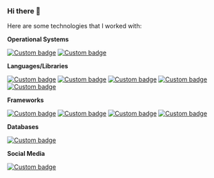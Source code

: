 ### Hi there 👋

Here are some technologies that I worked with:

**Operational Systems**

[![Custom badge](https://img.shields.io/endpoint?logo=linux&style=for-the-badge&url=https%3A%2F%2Funtitled-tykq7rx2i9gh.runkit.sh%2F&link=https://linux.org)](https://linux.org)
[![Custom badge](https://img.shields.io/endpoint?logo=windows&style=for-the-badge&url=https%3A%2F%2Funtitled-k56hyh48gzz7.runkit.sh%2F)](https://www.microsoft.com/pt-br/windows/)

**Languages/Libraries**

[![Custom badge](https://img.shields.io/endpoint?logo=javascript&style=for-the-badge&url=https%3A%2F%2Funtitled-2qjjckb82l9l.runkit.sh%2F)](https://developer.mozilla.org/pt-BR/docs/Web/JavaScript)
[![Custom badge](https://img.shields.io/endpoint?logo=react&style=for-the-badge&url=https%3A%2F%2Funtitled-bb4gbosy1d6q.runkit.sh%2F)](https://reactjs.org)
[![Custom badge](https://img.shields.io/endpoint?logo=php&style=for-the-badge&url=https%3A%2F%2Funtitled-5wf69mp8fp8r.runkit.sh%2F)](https://www.php.net/)
[![Custom badge](https://img.shields.io/endpoint?logo=html5&style=for-the-badge&url=https%3A%2F%2Funtitled-8kfslcxxit9j.runkit.sh%2F)](https://developer.mozilla.org/pt-BR/docs/Web/HTML)
[![Custom badge](https://img.shields.io/endpoint?logo=css3&style=for-the-badge&url=https%3A%2F%2Funtitled-83m1ug3z8gsz.runkit.sh%2F)](https://developer.mozilla.org/pt-BR/docs/Web/CSS)

**Frameworks**

[![Custom badge](https://img.shields.io/endpoint?logo=laravel&style=for-the-badge&url=https%3A%2F%2Funtitled-ks65k3uvieuw.runkit.sh%2F)](https://laravel.com/)
[![Custom badge](https://img.shields.io/endpoint?logo=node-dot-js&style=for-the-badge&url=https%3A%2F%2Funtitled-rggi5mnit1g6.runkit.sh%2F)](https://nodejs.org/en/)
[![Custom badge](https://img.shields.io/endpoint?logo=vue-dot-js&style=for-the-badge&url=https%3A%2F%2Funtitled-4wraqg9ycyt3.runkit.sh%2F)](https://v3.vuejs.org/)
[![Custom badge](https://img.shields.io/endpoint?logo=tailwind-css&style=for-the-badge&url=https%3A%2F%2Funtitled-r56gidmuf5wt.runkit.sh%2F)](https://tailwindcss.com/)

**Databases**

[![Custom badge](https://img.shields.io/endpoint?logo=mysql&style=for-the-badge&url=https%3A%2F%2Funtitled-2jv60zzn6uuo.runkit.sh%2F)](https://www.mysql.com/)

**Social Media**

[![Custom badge](https://img.shields.io/endpoint?logo=linkedin&style=for-the-badge&url=https%3A%2F%2Funtitled-ajnw1g8bne3l.runkit.sh%2F)](https://www.linkedin.com/in/bertonni-paz-3992ab212/)

